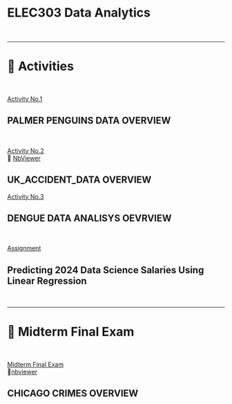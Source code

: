 <h1>ELEC303 Data Analytics</h1><br><hr>


<h1>📌 Activities</h1><br>


[Activity No.1](https://github.com/EarnL/ELEC303-3C/blob/9ef9a5abe48ae45e31ff5e55b663146f4bfc3db8/Caparros/datasets/Activity%231.ipynb)  <h2>PALMER PENGUINS DATA OVERVIEW</h2>
<br>

[Activity No.2](https://github.com/EarnL/ELEC303-3C/blob/436d15308417ae86ee2cbd3e41b11e0eab2f9088/Caparros/datasets/Activity2.ipynb) <br>🔗 [NbViewer](https://nbviewer.org/github/EarnL/ELEC303-3C/blob/436d15308417ae86ee2cbd3e41b11e0eab2f9088/Caparros/datasets/Activity2.ipynb) <h2>UK_ACCIDENT_DATA OVERVIEW</h2> 

[Activity No.3](https://github.com/EarnL/ELEC303-3C/blob/68df34a8616981d559b717742ec0b49b7e4110e4/Caparros/datasets/Project3_Dengue_Data_Analysis.ipynb) <h2>DENGUE DATA ANALISYS OEVRVIEW</h2>
<br>


[Assignment](https://github.com/EarnL/ELEC303-3C/blob/3063f3bb78f467081ecf32ac674a988d4a7f240c/Caparros/datasets/Caparros_Arnel_SalaryPrediction.ipynb) <h2>Predicting 2024 Data Science Salaries Using Linear Regression</h2>
<br>




<hr>



<h1> 📝 Midterm Final Exam</h1><br>

[Midterm Final Exam](https://github.com/EarnL/ELEC303-3C/blob/60fdc36333efc9d789abc6602f76a11d2e9592c4/Caparros/datasets/Midterm_Final_Exam.ipynb)  <br>🔗[nbviewer](https://nbviewer.org/github/EarnL/ELEC303-3C/blob/60fdc36333efc9d789abc6602f76a11d2e9592c4/Caparros/datasets/Midterm_Final_Exam.ipynb) <h2>CHICAGO CRIMES OVERVIEW</h2>

